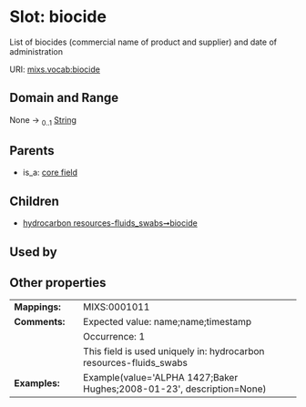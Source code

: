 
# Slot: biocide


List of biocides (commercial name of product and supplier) and date of administration

URI: [mixs.vocab:biocide](https://w3id.org/mixs/vocab/biocide)


## Domain and Range

None &#8594;  <sub>0..1</sub> [String](types/String.md)

## Parents

 *  is_a: [core field](core_field.md)

## Children

 *  [hydrocarbon resources-fluids_swabs➞biocide](hydrocarbon_resources_fluids_swabs_biocide.md)

## Used by


## Other properties

|  |  |  |
| --- | --- | --- |
| **Mappings:** | | MIXS:0001011 |
| **Comments:** | | Expected value: name;name;timestamp |
|  | | Occurrence: 1 |
|  | | This field is used uniquely in: hydrocarbon resources-fluids_swabs |
| **Examples:** | | Example(value='ALPHA 1427;Baker Hughes;2008-01-23', description=None) |

